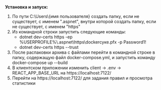 <b>Установка и запуск:</b>
1) По пути C:\Users\\{имя пользователя} создать папку, если не существует, с именем ".aspnet", внутри которой создать папку, если не существует, с именем "https"
2) Из командной строки запустить следующие команды:
   - dotnet dev-certs https -ep %USERPROFILE%\\.aspnet\https\dockerсуке.pfx -p Password1!
   - dotnet dev-certs https --trust
3) После распаковки архива с файлами перейти в командной строке в папку, содержащую файл docker-compose.yml, и запустить команду 
    <br>docker-compose up --build
4) В клиентском приложении изменить client -> .env -> REACT_APP_BASE_URL на https://localhost:7122/
5) Перейти на https://localhost:7122/ для задания правил и просмотра статистики
